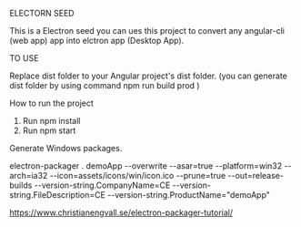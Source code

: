 ELECTORN SEED

This is a Electron seed you can ues this project to convert any angular-cli (web app) app into elctron app (Desktop App). 

TO USE

Replace dist folder to your Angular project's dist folder.
(you can generate dist folder by using command npm run build prod )

How to run the project

1. Run npm install
2. Run npm start

Generate Windows packages.

electron-packager . demoApp --overwrite --asar=true --platform=win32 --arch=ia32 --icon=assets/icons/win/icon.ico --prune=true --out=release-builds --version-string.CompanyName=CE --version-string.FileDescription=CE --version-string.ProductName="demoApp"

https://www.christianengvall.se/electron-packager-tutorial/
